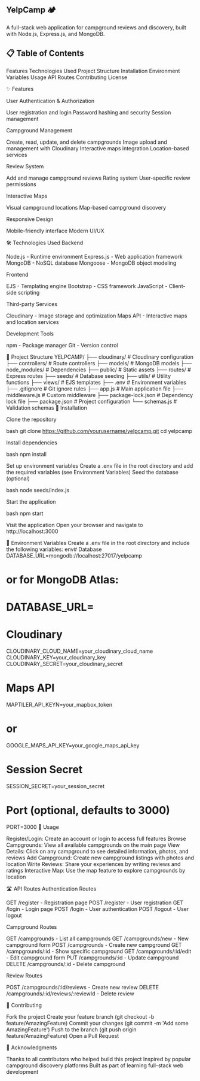 ## YelpCamp 🏕️
A full-stack web application for campground reviews and discovery, built with Node.js, Express.js, and MongoDB.

## 📋 Table of Contents
Features
Technologies Used
Project Structure
Installation
Environment Variables
Usage
API Routes
Contributing
License

✨ Features

User Authentication & Authorization

User registration and login
Password hashing and security
Session management


Campground Management

Create, read, update, and delete campgrounds
Image upload and management with Cloudinary
Interactive maps integration
Location-based services


Review System

Add and manage campground reviews
Rating system
User-specific review permissions


Interactive Maps

Visual campground locations
Map-based campground discovery


Responsive Design

Mobile-friendly interface
Modern UI/UX



🛠️ Technologies Used
Backend

Node.js - Runtime environment
Express.js - Web application framework
MongoDB - NoSQL database
Mongoose - MongoDB object modeling

Frontend

EJS - Templating engine
Bootstrap - CSS framework
JavaScript - Client-side scripting

Third-party Services

Cloudinary - Image storage and optimization
Maps API - Interactive maps and location services

Development Tools

npm - Package manager
Git - Version control

📁 Project Structure
YELPCAMP/
├── cloudinary/          # Cloudinary configuration
├── controllers/         # Route controllers
├── models/             # MongoDB models
├── node_modules/       # Dependencies
├── public/             # Static assets
├── routes/             # Express routes
├── seeds/              # Database seeding
├── utils/              # Utility functions
├── views/              # EJS templates
├── .env                # Environment variables
├── .gitignore         # Git ignore rules
├── app.js             # Main application file
├── middleware.js      # Custom middleware
├── package-lock.json  # Dependency lock file
├── package.json       # Project configuration
└── schemas.js         # Validation schemas
🚀 Installation

Clone the repository

bash   git clone https://github.com/yourusername/yelpcamp.git
   cd yelpcamp

Install dependencies

bash   npm install

Set up environment variables
Create a .env file in the root directory and add the required variables (see Environment Variables)
Seed the database (optional)

bash   node seeds/index.js

Start the application

bash   npm start

Visit the application
Open your browser and navigate to http://localhost:3000

🔧 Environment Variables
Create a .env file in the root directory and include the following variables:
env# Database
DATABASE_URL=mongodb://localhost:27017/yelpcamp
# or for MongoDB Atlas:
# DATABASE_URL=

# Cloudinary
CLOUDINARY_CLOUD_NAME=your_cloudinary_cloud_name
CLOUDINARY_KEY=your_cloudinary_key
CLOUDINARY_SECRET=your_cloudinary_secret

# Maps API
MAPTILER_API_KEYN=your_mapbox_token
# or
GOOGLE_MAPS_API_KEY=your_google_maps_api_key

# Session Secret
SESSION_SECRET=your_session_secret

# Port (optional, defaults to 3000)
PORT=3000
📖 Usage

Register/Login: Create an account or login to access full features
Browse Campgrounds: View all available campgrounds on the main page
View Details: Click on any campground to see detailed information, photos, and reviews
Add Campground: Create new campground listings with photos and location
Write Reviews: Share your experiences by writing reviews and ratings
Interactive Map: Use the map feature to explore campgrounds by location

🛣️ API Routes
Authentication Routes

GET /register - Registration page
POST /register - User registration
GET /login - Login page
POST /login - User authentication
POST /logout - User logout

Campground Routes

GET /campgrounds - List all campgrounds
GET /campgrounds/new - New campground form
POST /campgrounds - Create new campground
GET /campgrounds/:id - Show specific campground
GET /campgrounds/:id/edit - Edit campground form
PUT /campgrounds/:id - Update campground
DELETE /campgrounds/:id - Delete campground

Review Routes

POST /campgrounds/:id/reviews - Create new review
DELETE /campgrounds/:id/reviews/:reviewId - Delete review

🤝 Contributing

Fork the project
Create your feature branch (git checkout -b feature/AmazingFeature)
Commit your changes (git commit -m 'Add some AmazingFeature')
Push to the branch (git push origin feature/AmazingFeature)
Open a Pull Request


🙏 Acknowledgments

Thanks to all contributors who helped build this project
Inspired by popular campground discovery platforms
Built as part of learning full-stack web development
